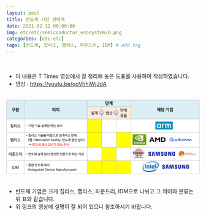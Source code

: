 ```yaml
---
layout: post
title: 반도체 시장 생태계
date: 2021-02-12 00:00:00
img: etc/etc/semiconductor_ecosystem/0.png
categories: [etc-etc] 
tags: [반도체, 칩리스, 팹리스, 파운드리, IDM] # add tag
---
```


<br>

- 이 내용은 T Times 영상에서 잘 정리해 놓은 도표를 사용하여 작성하였습니다.
- 영상 : https://youtu.be/qoVhhiWjJdA

<br>
<center><img src="../assets/img/etc/etc/semiconductor_ecosystem/0.png" alt="Drawing" style="width: 800px;"/></center>
<br>

- 반도체 기업은 크게 칩리스, 팹리스, 파운드리, IDM으로 나뉘고 그 의미와 분류는 위 표와 같습니다.
- 위 링크의 영상에 설명이 잘 되어 있으니 참조하시기 바랍니다.
